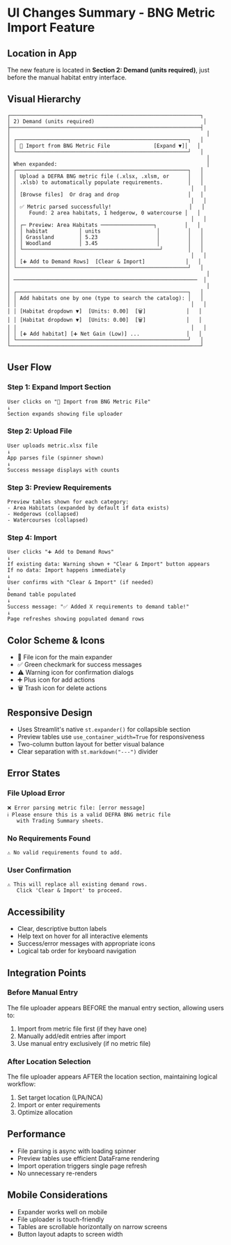 # UI Changes Summary - BNG Metric Import Feature

## Location in App
The new feature is located in **Section 2: Demand (units required)**, just before the manual habitat entry interface.

## Visual Hierarchy

```
┌─────────────────────────────────────────────────────────────┐
│ 2) Demand (units required)                                   │
├─────────────────────────────────────────────────────────────┤
│                                                               │
│ ┌───────────────────────────────────────────────────────┐   │
│ │ 📄 Import from BNG Metric File              [Expand ▼]│   │
│ └───────────────────────────────────────────────────────┘   │
│                                                               │
│ When expanded:                                                │
│ ┌───────────────────────────────────────────────────────┐   │
│ │ Upload a DEFRA BNG metric file (.xlsx, .xlsm, or      │   │
│ │ .xlsb) to automatically populate requirements.        │   │
│ │                                                        │   │
│ │ [Browse files]  Or drag and drop                      │   │
│ │                                                        │   │
│ │ ✅ Metric parsed successfully!                         │   │
│ │    Found: 2 area habitats, 1 hedgerow, 0 watercourse │   │
│ │                                                        │   │
│ │ ┌─ Preview: Area Habitats ─────────────────┐         │   │
│ │ │ habitat          │ units                  │         │   │
│ │ │ Grassland        │ 5.23                   │         │   │
│ │ │ Woodland         │ 3.45                   │         │   │
│ │ └────────────────────────────────────────────┘        │   │
│ │                                                        │   │
│ │ [➕ Add to Demand Rows]  [Clear & Import]             │   │
│ └───────────────────────────────────────────────────────┘   │
│                                                               │
│ ───────────────────────────────────────────────────────────  │
│                                                               │
│ ┌───────────────────────────────────────────────────────┐   │
│ │ Add habitats one by one (type to search the catalog): │   │
│ │                                                        │   │
│ │ [Habitat dropdown ▼]  [Units: 0.00]  [🗑️]             │   │
│ │ [Habitat dropdown ▼]  [Units: 0.00]  [🗑️]             │   │
│ │                                                        │   │
│ │ [➕ Add habitat] [➕ Net Gain (Low)] ...               │   │
│ └───────────────────────────────────────────────────────┘   │
└─────────────────────────────────────────────────────────────┘
```

## User Flow

### Step 1: Expand Import Section
```
User clicks on "📄 Import from BNG Metric File"
↓
Section expands showing file uploader
```

### Step 2: Upload File
```
User uploads metric.xlsx file
↓
App parses file (spinner shown)
↓
Success message displays with counts
```

### Step 3: Preview Requirements
```
Preview tables shown for each category:
- Area Habitats (expanded by default if data exists)
- Hedgerows (collapsed)
- Watercourses (collapsed)
```

### Step 4: Import
```
User clicks "➕ Add to Demand Rows"
↓
If existing data: Warning shown + "Clear & Import" button appears
If no data: Import happens immediately
↓
User confirms with "Clear & Import" (if needed)
↓
Demand table populated
↓
Success message: "✅ Added X requirements to demand table!"
↓
Page refreshes showing populated demand rows
```

## Color Scheme & Icons
- 📄 File icon for the main expander
- ✅ Green checkmark for success messages
- ⚠️ Warning icon for confirmation dialogs
- ➕ Plus icon for add actions
- 🗑️ Trash icon for delete actions

## Responsive Design
- Uses Streamlit's native `st.expander()` for collapsible section
- Preview tables use `use_container_width=True` for responsiveness
- Two-column button layout for better visual balance
- Clear separation with `st.markdown("---")` divider

## Error States

### File Upload Error
```
❌ Error parsing metric file: [error message]
ℹ️ Please ensure this is a valid DEFRA BNG metric file 
   with Trading Summary sheets.
```

### No Requirements Found
```
⚠️ No valid requirements found to add.
```

### User Confirmation
```
⚠️ This will replace all existing demand rows. 
   Click 'Clear & Import' to proceed.
```

## Accessibility
- Clear, descriptive button labels
- Help text on hover for all interactive elements
- Success/error messages with appropriate icons
- Logical tab order for keyboard navigation

## Integration Points

### Before Manual Entry
The file uploader appears BEFORE the manual entry section, allowing users to:
1. Import from metric file first (if they have one)
2. Manually add/edit entries after import
3. Use manual entry exclusively (if no metric file)

### After Location Selection
The file uploader appears AFTER the location section, maintaining logical workflow:
1. Set target location (LPA/NCA)
2. Import or enter requirements
3. Optimize allocation

## Performance
- File parsing is async with loading spinner
- Preview tables use efficient DataFrame rendering
- Import operation triggers single page refresh
- No unnecessary re-renders

## Mobile Considerations
- Expander works well on mobile
- File uploader is touch-friendly
- Tables are scrollable horizontally on narrow screens
- Button layout adapts to screen width
